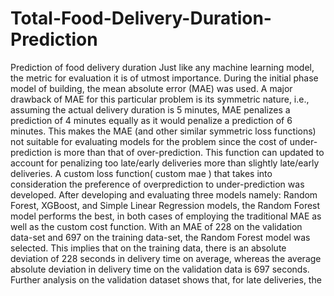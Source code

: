 # Total-Food-Delivery-Duration-Prediction
Prediction of food delivery duration
Just like any machine learning model, the metric for evaluation it is of utmost importance. During the
initial phase model of building, the mean absolute error (MAE) was used. A major drawback of MAE
for this particular problem is its symmetric nature, i.e., assuming the actual delivery duration is 5 minutes, MAE penalizes a prediction of 4 minutes equally as it would penalize a prediction of 6 minutes.
This makes the MAE (and other similar symmetric loss functions) not suitable for evaluating models
for the problem since the cost of under-prediction is more than that of over-prediction. This function
can updated to account for penalizing too late/early deliveries more than slightly late/early deliveries.
A custom loss function( custom mae ) that takes into consideration the preference of overprediction to under-prediction was developed. After developing and evaluating three models namely:
Random Forest, XGBoost, and Simple Linear Regression models, the Random Forest model performs
the best, in both cases of employing the traditional MAE as well as the custom cost function. With
an MAE of 228 on the validation data-set and 697 on the training data-set, the Random Forest model
was selected. This implies that on the training data, there is an absolute deviation of 228 seconds in
delivery time on average, whereas the average absolute deviation in delivery time on the validation
data is 697 seconds. Further analysis on the validation dataset shows that, for late deliveries, the
